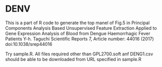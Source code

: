 # DENV
This is a part of R code to generate the top manel of Fig.5 in
Principal Components Analysis Based Unsupervised Feature Extraction Applied to Gene Expression Analysis of Blood from Dengue Haemorrhagic Fever Patients
Y-h. Taguchi
Scientific Reports 7, Article number: 44016 (2017)
doi:10.1038/srep44016

Try sample.R.
All files required other than GPL2700.soft anf DENG1.csv should be able to be downloaded from URL specified in sample.R
